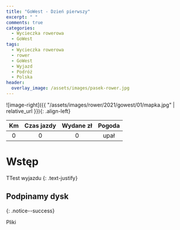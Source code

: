 ```yaml
---
title: "GoWest - Dzień pierwszy"
excerpt: " "
comments: true
categories:
  - Wycieczka rowerowa
  - GoWest
tags:
  - Wycieczka rowerowa
  - rower
  - GoWest
  - Wyjazd
  - Podróż
  - Polska
header:
  overlay_image: /assets/images/pasek-rower.jpg
---
```


![image-right]({{ "/assets/images/rower/2021/gowest/01/mapka.jpg" | relative_url }}){: .align-left} 

|Km|Czas jazdy|Wydane zł|Pogoda|
|:---:|:---:|:---:|:---:|
0|0|0|upał




# Wstęp
TTest wyjazdu
{: .text-justify}
## Podpinamy dysk


{: .notice--success}



Pliki
